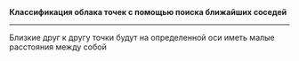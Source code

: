 <strong>
  Классификация облака точек с помощью поиска ближайших соседей 
</strong>
<hr/>
<div>
  Близкие друг к другу точки будут на определенной оси иметь малые расстояния между собой
</div>
